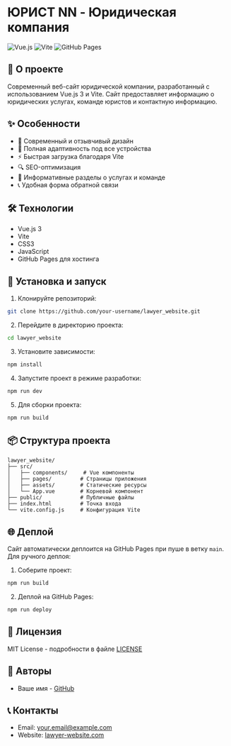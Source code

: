 # ЮРИСТ NN - Юридическая компания

![Vue.js](https://img.shields.io/badge/Vue.js-3.x-4FC08D?style=for-the-badge&logo=vue.js&logoColor=white)
![Vite](https://img.shields.io/badge/Vite-4.x-646CFF?style=for-the-badge&logo=vite&logoColor=white)
![GitHub Pages](https://img.shields.io/badge/GitHub%20Pages-327FC7?style=for-the-badge&logo=github&logoColor=white)

## 🚀 О проекте

Современный веб-сайт юридической компании, разработанный с использованием Vue.js 3 и Vite. Сайт предоставляет информацию о юридических услугах, команде юристов и контактную информацию.

## ✨ Особенности

- 🎨 Современный и отзывчивый дизайн
- 📱 Полная адаптивность под все устройства
- ⚡ Быстрая загрузка благодаря Vite
- 🔍 SEO-оптимизация
- 📝 Информативные разделы о услугах и команде
- 📞 Удобная форма обратной связи

## 🛠 Технологии

- Vue.js 3
- Vite
- CSS3
- JavaScript
- GitHub Pages для хостинга

## 🚀 Установка и запуск

1. Клонируйте репозиторий:
```bash
git clone https://github.com/your-username/lawyer_website.git
```

2. Перейдите в директорию проекта:
```bash
cd lawyer_website
```

3. Установите зависимости:
```bash
npm install
```

4. Запустите проект в режиме разработки:
```bash
npm run dev
```

5. Для сборки проекта:
```bash
npm run build
```

## 📦 Структура проекта

```
lawyer_website/
├── src/
│   ├── components/     # Vue компоненты
│   ├── pages/         # Страницы приложения
│   ├── assets/        # Статические ресурсы
│   └── App.vue        # Корневой компонент
├── public/            # Публичные файлы
├── index.html         # Точка входа
└── vite.config.js     # Конфигурация Vite
```

## 🌐 Деплой

Сайт автоматически деплоится на GitHub Pages при пуше в ветку `main`. Для ручного деплоя:

1. Соберите проект:
```bash
npm run build
```

2. Деплой на GitHub Pages:
```bash
npm run deploy
```

## 📝 Лицензия

MIT License - подробности в файле [LICENSE](LICENSE)

## 👥 Авторы

- Ваше имя - [GitHub](https://github.com/your-username)

## 📞 Контакты

- Email: your.email@example.com
- Website: [lawyer-website.com](https://lawyer-website.com)
